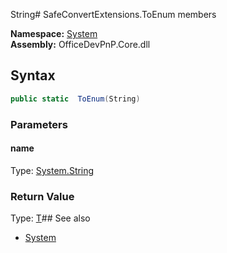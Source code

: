 String# SafeConvertExtensions.ToEnum members
  

**Namespace:** [System](System.md)  
**Assembly:** OfficeDevPnP.Core.dll  
## Syntax
```C#
public static  ToEnum(String)
```
### Parameters
#### name
Type: [System.String](System.String.md) 
#### 
### Return Value
Type: [T](T.md)## See also
- [System](System.md)
